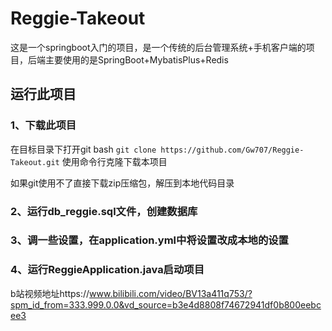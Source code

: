 # Reggie-Takeout

这是一个springboot入门的项目，是一个传统的后台管理系统+手机客户端的项目，后端主要使用的是SpringBoot+MybatisPlus+Redis

## 运行此项目

### 1、下载此项目
在目标目录下打开git bash 
```git clone https://github.com/Gw707/Reggie-Takeout.git```
使用命令行克隆下载本项目

如果git使用不了直接下载zip压缩包，解压到本地代码目录

### 2、运行db_reggie.sql文件，创建数据库

### 3、调一些设置，在application.yml中将设置改成本地的设置

### 4、运行ReggieApplication.java启动项目



b站视频地址https://www.bilibili.com/video/BV13a411q753/?spm_id_from=333.999.0.0&vd_source=b3e4d8808f74672941df0b800eebcee3
